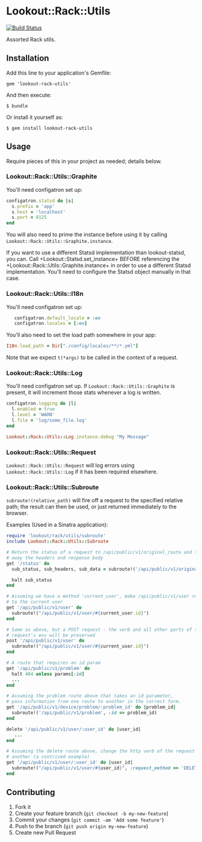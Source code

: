 # Lookout::Rack::Utils

[![Build
Status](https://travis-ci.org/lookout/lookout-rack-utils.svg)](https://travis-ci.org/lookout/lookout-rack-utils)

Assorted Rack utils.

## Installation

Add this line to your application's Gemfile:

    gem 'lookout-rack-utils'

And then execute:

    $ bundle

Or install it yourself as:

    $ gem install lookout-rack-utils

## Usage
  Require pieces of this in your project as needed; details below.

### Lookout::Rack::Utils::Graphite
  You'll need configatron set up:

  ```ruby
  configatron.statsd do |s|
    s.prefix = 'app'
    s.host = 'localhost'
    s.port = 8125
  end
  ```

You will also need to prime the instance before using it by calling
`Lookout::Rack::Utils::Graphite.instance`.

If you want to use a different Statsd implementation than
lookout-statsd, you can. Call +Lookout::Statsd.set_instance+ BEFORE
referencing the +Lookout::Rack::Utils::Graphite.instance+ in order to
use a different Statsd implementation. You'll need to configure the
Statsd object manually in that case.

### Lookout::Rack::Utils::I18n
  You'll need configatron set up:

 ```ruby
    configatron.default_locale = :en
    configatron.locales = [:en]
 ```

  You'll also need to set the load path somewhere in your
app:
  ```ruby
  I18n.load_path = Dir["./config/locales/**/*.yml"]
  ```

  Note that we expect `t(*args)` to be called in the context of a request.

### Lookout::Rack::Utils::Log
  You'll need configatron set up.  If `Lookout::Rack::Utils::Graphite` is
present, it will increment those stats whenever a log is written.

  ```ruby
  configatron.logging do |l|
    l.enabled = true
    l.level = 'WARN'
    l.file = 'log/some_file.log'
  end

  Lookout::Rack::Utils::Log.instance.debug "My Message"
  ```

### Lookout::Rack::Utils::Request
  `Lookout::Rack::Utils::Request` will log errors using
`Lookout::Rack::Utils::Log` if it has been required elsewhere.

### Lookout::Rack::Utils::Subroute
  `subroute!(relative_path)` will fire off a request to the specified relative
path; the result can then be used, or just returned immediately to the browser.

  Examples (Used in a Sinatra application):
  ```ruby
  require 'lookout/rack/utils/subroute'
  include Lookout::Rack::Utils::Subroute

  # Return the status of a request to /api/public/v1/original_route and throw
  # away the headers and response body
  get '/status' do
    sub_status, sub_headers, sub_data = subroute!('/api/public/v1/original_route')

    halt sub_status
  end

  # Assuming we have a method 'current_user', make /api/public/v1/user route
  # to the current user
  get '/api/public/v1/user' do
    subroute!("/api/public/v1/user/#{current_user.id}")
  end

  # Same as above, but a POST request - the verb and all other parts of the
  # request's env will be preserved
  post '/api/public/v1/user' do
    subroute!("/api/public/v1/user/#{current_user.id}")
  end

  # A route that requires an id param
  get '/api/public/v1/problem' do
    halt 404 unless params[:id]
    ...
  end

  # Assuming the problem route above that takes an id parameter,
  # pass information from one route to another in the correct form.
  get '/api/public/v1/device/problem/:problem_id' do |problem_id|
    subroute!('/api/public/v1/problem', :id => problem_id)
  end

  delete '/api/public/v1/user/:user_id' do |user_id|
     ...
  end

  # Assuming the delete route above, change the http verb of the request to
  # another (a contrived example)
  get '/api/public/v1/user/:user_id' do |user_id|
    subroute!("/api/public/v1/user/#{user_id}", :request_method => 'DELETE')
  end

  ```

## Contributing

1. Fork it
2. Create your feature branch (`git checkout -b my-new-feature`)
3. Commit your changes (`git commit -am 'Add some feature'`)
4. Push to the branch (`git push origin my-new-feature`)
5. Create new Pull Request
